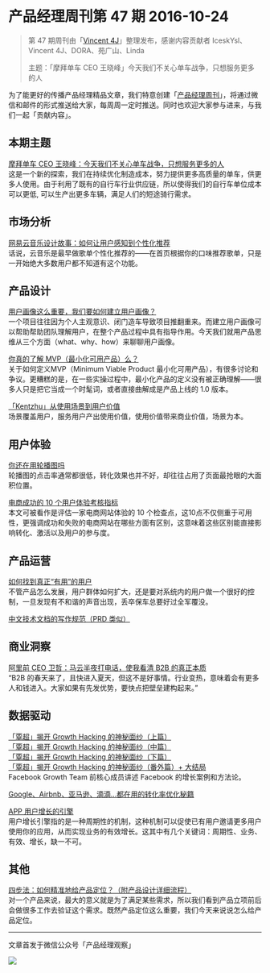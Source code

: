 # 产品经理周刊第 47 期 2016-10-24

> 第 47 期周刊由「[Vincent 4J](http://pmweekly.com/contributors#vincetn4j)」整理发布，感谢内容贡献者 IceskYsl、Vincent 4J、DORA、苑广山、Linda   
> 
> 主题：「摩拜单车 CEO 王晓峰」今天我们不关心单车战争，只想服务更多的人

为了能更好的传播产品经理精品文章，我们特意创建「[产品经理周刊](http://pmweekly.com/)」，将通过微信和邮件的形式推送给大家，每周周一定时推送。同时也欢迎大家参与进来，与我们一起「贡献内容」。    

## 本期主题  

[摩拜单车 CEO 王晓峰：今天我们不关心单车战争，只想服务更多的人](http://mp.weixin.qq.com/s?__biz=MjM5MzYwNTI2MQ==&mid=2649444597&idx=1&sn=114d33cbf8cc17165f9b7601840ab04a&chksm=be8b831789fc0a01cc1728ee90d7d2c9ffc9e5c7f47f19e48d87a7aa3eb4b3542cc0f60e2660&mpshare=1&scene=1&srcid=1021xWjNVUjkkZZQCGkrQsUg#rd)   
这是一个新的探索，我们在持续优化制造成本，努力提供更多高质量的单车，供更多人使用。由于利用了既有的自行车行业供应链，所以使得我们的自行车单位成本可以更低, 可以生产出更多车辆，满足人们的短途骑行需求。         

## 市场分析

[网易云音乐设计故事：如何让用户感知到个性化推荐](http://mp.weixin.qq.com/s?__biz=MjM5OTEwNjI2MA==&mid=2651732575&idx=1&sn=36af395ca6472e5789b40d4e4b6c79c6&chksm=bd3a19e48a4d90f29d7a2ad11db71f8575945e0b05db42281017f92e5d797a79fbcb6073f47c&mpshare=1&scene=1&srcid=1024u5bqcp07D3NlkvV7vqvA#rd)   
话说，云音乐是最早做歌单个性化推荐的——在首页根据你的口味推荐歌单，只是一开始绝大多数用户都不知道有这个功能。     

## 产品设计 

[用户画像这么重要，我们要如何建立用户画像？](http://mp.weixin.qq.com/s?__biz=MzIxMzM0OTYzMg%3D%3D&mid=2247484776&idx=1&sn=55d3383632d8c34e66a51f796ab62628&mpshare=1&scene=1&srcid=1024ubTDvUFpzslwv6S2qN82#rd)   
一个项目往往因为个人主观意识、闭门造车导致项目推翻重来。而建立用户画像可以帮助帮助团队理解用户，在整个产品过程中具有指导作用。今天我们就用产品思维从三个方面（what、why、how）来聊聊用户画像。   

[你真的了解 MVP（最小化可用产品）么？](http://mp.weixin.qq.com/s?__biz=MjM5NDUyOTAwOA==&mid=2652913334&idx=1&sn=bf394dc75cbbb63ef45e49a3471f071c&chksm=bd52f5298a257c3f361224201159f747c0a432e90e50750ad3139f671f04b87428eee551a670&mpshare=1&scene=1&srcid=1024Xk9n4VyiFfsSXDjZfu27#rd)   
关于如何定义MVP（Minimum Viable Product 最小化可用产品），有很多讨论和争议。更糟糕的是，在一些实操过程中，最小化产品的定义没有被正确理解——很多人只是把它当成一个时髦词，或者直接曲解成是产品上线的 1.0 版本。  

[「Kentzhu」从使用场景到用户价值](http://mp.weixin.qq.com/s?__biz=MjM5NTI5MzM2MA==&mid=2652344364&idx=1&sn=f7e1a80d062e5945e6d25f473ea3a461&chksm=bd1981f38a6e08e52057d27cb47634ad895fd4880e8dd56832a29afd7f7d10ebd1bc2379a6e0&mpshare=1&scene=1&srcid=10208Eq1eiosBTba2q3uhkML#rd)   
场景覆盖用户，服务用户产出使用价值，使用价值带来商业价值，场景为本。   
  

## 用户体验

[你还在用轮播图吗](https://isux.tencent.com/carousels.html)    
轮播图的点击率通常都很低，转化效果也并不好，却往往占用了页面最抢眼的大面积位置。 

[电商成功的 10 个用户体验考核指标](http://mp.weixin.qq.com/s?__biz=MzIzOTE0NjczMw==&mid=2654864021&idx=1&sn=9633fec92bc0d2210d7a3ffd75592aef&chksm=f2e42117c593a801ff5e33f1046c42c0ab2b6b15bada585bd6c7ef4ef5717f240d1de8c47dfa&mpshare=1&scene=1&srcid=1024qO3OWIUTWyuwfLItmUzz#rd)   
本文可被看作是评估一家电商网站体验的 10 个检查点，这10点不仅侧重于可用性，更强调成功和失败的电商网站在哪些方面有区别，这意味着这些区别能直接影响转化、激活以及用户的参与度。    

## 产品运营

[如何找到真正“有用”的用户](http://mp.weixin.qq.com/s?__biz=MzAxMzc5NDAyMw==&mid=2650510147&idx=1&sn=416c76a83d271b8000ec01ee9e5dc06b&chksm=83921ccbb4e595ddc0ff6b4d1f01482cdd36403fa0805065698ed1765902e6f290ec6b177568&mpshare=1&scene=1&srcid=101848oXhi8mAhiRZ5RXLOs6#rd)   
不管产品怎么发展，用户群体如何扩大，还是要对系统内的用户做一个很好的控制，一旦发现有不和谐的声音出现，丢卒保车总要好过全军覆没。   

[中文技术文档的写作规范（PRD 类似）](http://www.ruanyifeng.com/blog/2016/10/document_style_guide.html)    

## 商业洞察

[阿里前 CEO 卫哲：马云半夜打电话，使我看清 B2B 的真正本质](http://mp.weixin.qq.com/s?__biz=MjAzNzMzNTkyMQ==&mid=2653753008&idx=1&sn=4ffe7ed5e8f524a31e57f60ccff79ca5&chksm=4a891eae7dfe97b850c3a657e3791d0b59812c7a9b0769b65301334ad3daf9a67d379ad9143c&mpshare=1&scene=1&srcid=1017oYrCh8E8RiFiAQyRBpND#rd)   
“B2B 的春天来了，且快进入夏天，但这不是好事情。行业变热，意味着会有更多人和钱进入。大家如果有先发优势，要快点把壁垒建构起来。”        

## 数据驱动      

[「覃超」揭开 Growth Hacking 的神秘面纱（上篇）](https://zhuanlan.zhihu.com/p/20190015)         
[「覃超」揭开 Growth Hacking 的神秘面纱（中篇）](https://zhuanlan.zhihu.com/p/20226008)        
[「覃超」揭开 Growth Hacking 的神秘面纱（下篇）](https://zhuanlan.zhihu.com/p/20308036)        
[「覃超」揭开 Growth Hacking 的神秘面纱（番外篇）+ 大结局](https://zhuanlan.zhihu.com/p/20322079)      
Facebook Growth Team 前核心成员讲述 Facebook 的增长案例和方法论。   

[Google、Airbnb、亚马逊、滴滴...都在用的转化率优化秘籍](http://mp.weixin.qq.com/s?__biz=MzA3MDk4NzMzNg==&mid=2651705728&idx=1&sn=995b63aa69640245149939eb29edb8d4&chksm=84cd0aa7b3ba83b180622e2a26b4c631dc4cb54fe4621412c47686d632ae0ca65bb59469a898&mpshare=1&scene=1&srcid=10211bjCb7V1PNN3QApUsOxv#rd)   

[APP 用户增长的引擎](http://mp.weixin.qq.com/s?__biz=MzIxNDMyOTI1Ng==&mid=2247483831&idx=1&sn=75e3a62435734c16622ea1bf9c7478fc&mpshare=1&scene=1&srcid=1024C3FAMwLg9bIPx8jRIWcq#rd)  
用户增长引擎指的是一种周期性的机制，这种机制可以促使已有用户邀请更多用户使用你的应用，从而实现业务的有效增长。这其中有几个关键词：周期性、业务、有效、增长，缺一不可。   


## 其他      

[四步法：如何精准地给产品定位？（附产品设计详细流程）](http://mp.weixin.qq.com/s?__biz=MzIxMzM0OTYzMg==&mid=2247484768&idx=1&sn=2022b294372cc3d9ef733503b8ccd434&chksm=97b9610fa0cee8190f514274630ed96554300ba5d9cc0e7eac7a8f5f7df8228a711b27e95214&mpshare=1&scene=1&srcid=1024qjjEPP6vl9UYp4SNrjbC#rd)   
对一个产品来说，最大的意义就是为了满足某些需求，所以我们看到产品立项前后会做很多工作去验证这个需求。既然产品定位这么重要，我们今天来说说怎么给产品定位。  

---
文章首发于微信公众号「产品经理观察」   
  
![](http://com-4jplus-temp.qiniudn.com/pmweekly-weixin.jpg)   